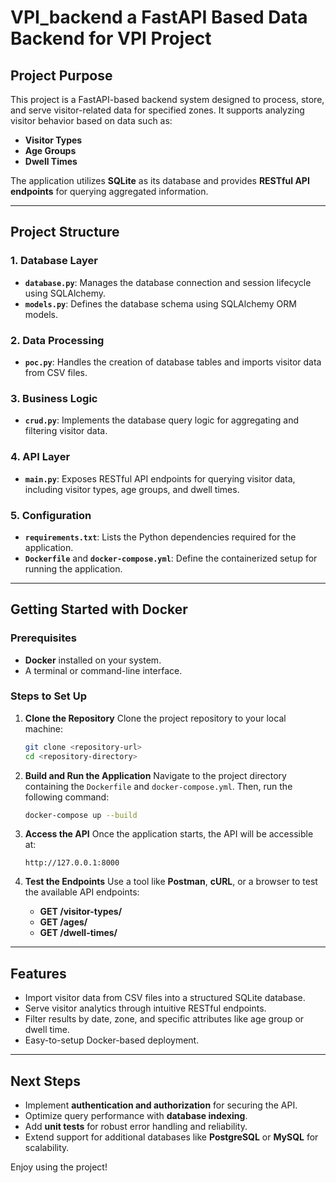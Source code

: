 
# VPI_backend a FastAPI Based Data Backend for VPI Project

## Project Purpose

This project is a FastAPI-based backend system designed to process, store, and serve visitor-related data for specified zones. It supports analyzing visitor behavior based on data such as:
- **Visitor Types**
- **Age Groups**
- **Dwell Times**

The application utilizes **SQLite** as its database and provides **RESTful API endpoints** for querying aggregated information.

---

## Project Structure

### 1. **Database Layer**
- **`database.py`**: Manages the database connection and session lifecycle using SQLAlchemy.
- **`models.py`**: Defines the database schema using SQLAlchemy ORM models.

### 2. **Data Processing**
- **`poc.py`**: Handles the creation of database tables and imports visitor data from CSV files.

### 3. **Business Logic**
- **`crud.py`**: Implements the database query logic for aggregating and filtering visitor data.

### 4. **API Layer**
- **`main.py`**: Exposes RESTful API endpoints for querying visitor data, including visitor types, age groups, and dwell times.

### 5. **Configuration**
- **`requirements.txt`**: Lists the Python dependencies required for the application.
- **`Dockerfile`** and **`docker-compose.yml`**: Define the containerized setup for running the application.

---

## Getting Started with Docker

### Prerequisites

- **Docker** installed on your system.
- A terminal or command-line interface.

### Steps to Set Up

1. **Clone the Repository**
   Clone the project repository to your local machine:
   ```bash
   git clone <repository-url>
   cd <repository-directory>
   ```

2. **Build and Run the Application**
   Navigate to the project directory containing the `Dockerfile` and `docker-compose.yml`. Then, run the following command:
   ```bash
   docker-compose up --build
   ```

3. **Access the API**
   Once the application starts, the API will be accessible at:
   ```
   http://127.0.0.1:8000
   ```

4. **Test the Endpoints**
   Use a tool like **Postman**, **cURL**, or a browser to test the available API endpoints:
   - **GET /visitor-types/**
   - **GET /ages/**
   - **GET /dwell-times/**

---

## Features

- Import visitor data from CSV files into a structured SQLite database.
- Serve visitor analytics through intuitive RESTful endpoints.
- Filter results by date, zone, and specific attributes like age group or dwell time.
- Easy-to-setup Docker-based deployment.

---

## Next Steps

- Implement **authentication and authorization** for securing the API.
- Optimize query performance with **database indexing**.
- Add **unit tests** for robust error handling and reliability.
- Extend support for additional databases like **PostgreSQL** or **MySQL** for scalability.

Enjoy using the project!
